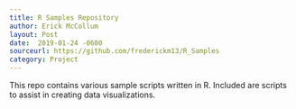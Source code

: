```yaml
---
title: R Samples Repository
author: Erick McCollum
layout: Post
date:  2019-01-24 -0600
sourceurl: https://github.com/frederickm13/R_Samples
category: Project
---
```


This repo contains various sample scripts written in R. 
Included are scripts to assist in creating data visualizations.